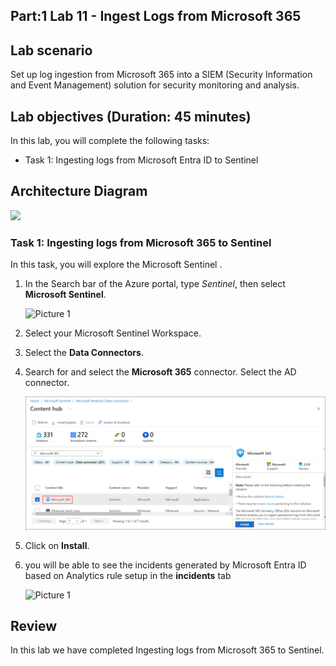 ## Part:1 Lab 11 - Ingest Logs from Microsoft 365

## Lab scenario
Set up log ingestion from Microsoft 365 into a SIEM (Security Information and Event Management) solution for security monitoring and analysis.

## Lab objectives (Duration: 45 minutes)
In this lab, you will complete the following tasks:
- Task 1: Ingesting logs from Microsoft Entra ID to Sentinel

## Architecture Diagram

   ![](../media/lab08.png)

### Task 1: Ingesting logs from Microsoft 365 to Sentinel 

In this task, you will explore the Microsoft Sentinel .

1. In the Search bar of the Azure portal, type *Sentinel*, then select **Microsoft Sentinel**.

     ![Picture 1](../media/image_7.png)

2. Select your Microsoft Sentinel Workspace.

3. Select the **Data Connectors**.

4. Search for and select the **Microsoft 365** connector. Select the AD connector.

   ![Picture 1](../media/image_31.png)

5. Click on **Install**.

6. you will be able to see the incidents generated by Microsoft Entra ID based on Analytics rule setup in the **incidents** tab

   ![Picture 1](../media/Sentinel_course_incidents_3.png)

## Review
In this lab we have completed Ingesting logs from Microsoft 365 to Sentinel.
